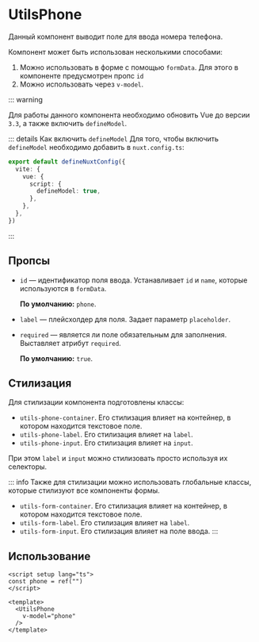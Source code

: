 # UtilsPhone

Данный компонент выводит поле для ввода номера телефона.

Компонент может быть использован несколькими способами:

1. Можно использовать в форме с помощью `formData`. Для этого в компоненте предусмотрен пропс `id`
1. Можно использовать через `v-model`.

::: warning

Для работы данного компонента необходимо обновить Vue до версии `3.3`, а также включить `defineModel`.

::: details Как включить `defineModel`
Для того, чтобы включить `defineModel` необходимо добавить в `nuxt.config.ts`:

```ts
export default defineNuxtConfig({
  vite: {
    vue: {
      script: {
        defineModel: true,
      },
    },
  },
})
```

:::

## Пропсы

- `id` — идентификатор поля ввода. Устанавливает `id` и `name`, которые используются в `formData`.

  **По умолчанию:** `phone`.

- `label` — плейсхолдер для поля. Задает параметр `placeholder`.

- `required` — является ли поле обязательным для заполнения. Выставляет атрибут `required`.

  **По умолчанию:** `true`.

## Стилизация

Для стилизации компонента подготовлены классы:

- `utils-phone-container`. Его стилизация влияет на контейнер, в котором находится текстовое поле.
- `utils-phone-label`. Его стилизация влияет на `label`.
- `utils-phone-input`. Его стилизация влияет на `input`.

При этом `label` и `input` можно стилизовать просто используя их селекторы.

::: info
Также для стилизации можно использовать глобальные классы, которые стилизуют все компоненты формы.

- `utils-form-container`. Его стилизация влияет на контейнер, в котором находится текстовое поле.
- `utils-form-label`. Его стилизация влияет на `label`.
- `utils-form-input`. Его стилизация влияет на поле ввода.
:::

## Использование

```vue
<script setup lang="ts">
const phone = ref("")
</script>

<template>
  <UtilsPhone
    v-model="phone"
  />
</template>
```

